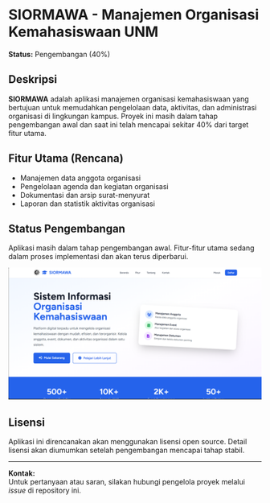 # SIORMAWA - Manajemen Organisasi Kemahasiswaan UNM

**Status:** Pengembangan (40%)

## Deskripsi

**SIORMAWA** adalah aplikasi manajemen organisasi kemahasiswaan yang bertujuan untuk memudahkan pengelolaan data, aktivitas, dan administrasi organisasi di lingkungan kampus. Proyek ini masih dalam tahap pengembangan awal dan saat ini telah mencapai sekitar 40% dari target fitur utama.

## Fitur Utama (Rencana)

- Manajemen data anggota organisasi
- Pengelolaan agenda dan kegiatan organisasi
- Dokumentasi dan arsip surat-menyurat
- Laporan dan statistik aktivitas organisasi

## Status Pengembangan

Aplikasi masih dalam tahap pengembangan awal. Fitur-fitur utama sedang dalam proses implementasi dan akan terus diperbarui.

![SS AWAL](./siormawa.png)

## Lisensi

Aplikasi ini direncanakan akan menggunakan lisensi open source. Detail lisensi akan diumumkan setelah pengembangan mencapai tahap stabil.

---

**Kontak:**  
Untuk pertanyaan atau saran, silakan hubungi pengelola proyek melalui _issue_ di repository ini.

